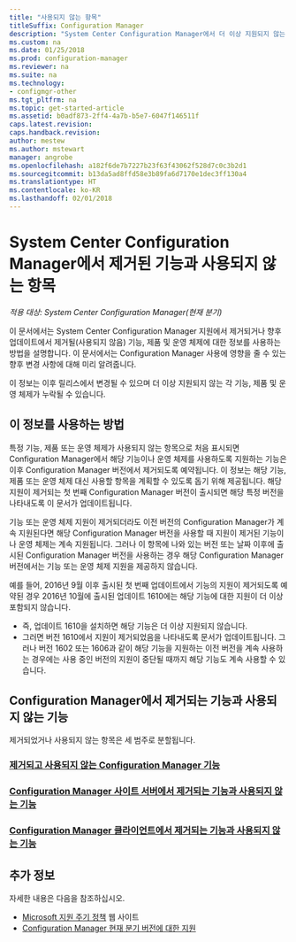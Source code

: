 ```yaml
---
title: "사용되지 않는 항목"
titleSuffix: Configuration Manager
description: "System Center Configuration Manager에서 더 이상 지원되지 않는 기능, 제품 및 운영 체제에 대해 알아봅니다."
ms.custom: na
ms.date: 01/25/2018
ms.prod: configuration-manager
ms.reviewer: na
ms.suite: na
ms.technology:
- configmgr-other
ms.tgt_pltfrm: na
ms.topic: get-started-article
ms.assetid: b0adf873-2ff4-4a7b-b5e7-6047f146511f
caps.latest.revision: 
caps.handback.revision: 
author: mestew
ms.author: mstewart
manager: angrobe
ms.openlocfilehash: a182f6de7b7227b23f63f43062f528d7c0c3b2d1
ms.sourcegitcommit: b13da5ad8ffd58e3b89fa6d7170e1dec3ff130a4
ms.translationtype: HT
ms.contentlocale: ko-KR
ms.lasthandoff: 02/01/2018
---
```

# <a name="removed-and-deprecated-items-for-system-center-configuration-manager"></a>System Center Configuration Manager에서 제거된 기능과 사용되지 않는 항목

*적용 대상: System Center Configuration Manager(현재 분기)*

이 문서에서는 System Center Configuration Manager 지원에서 제거되거나 향후 업데이트에서 제거될(사용되지 않음) 기능, 제품 및 운영 체제에 대한 정보를 사용하는 방법을 설명합니다. 이 문서에서는 Configuration Manager 사용에 영향을 줄 수 있는 향후 변경 사항에 대해 미리 알려줍니다.  

이 정보는 이후 릴리스에서 변경될 수 있으며 더 이상 지원되지 않는 각 기능, 제품 및 운영 체제가 누락될 수 있습니다.  

## <a name="how-to-use-this-information"></a>이 정보를 사용하는 방법  
특정 기능, 제품 또는 운영 체제가 사용되지 않는 항목으로 처음 표시되면 Configuration Manager에서 해당 기능이나 운영 체제를 사용하도록 지원하는 기능은 이후 Configuration Manager 버전에서 제거되도록 예약됩니다. 이 정보는 해당 기능, 제품 또는 운영 체제 대신 사용할 항목을 계획할 수 있도록 돕기 위해 제공됩니다. 해당 지원이 제거되는 첫 번째 Configuration Manager 버전이 출시되면 해당 특정 버전을 나타내도록 이 문서가 업데이트됩니다.  

기능 또는 운영 체제 지원이 제거되더라도 이전 버전의 Configuration Manager가 계속 지원된다면 해당 Configuration Manager 버전을 사용할 때 지원이 제거된 기능이나 운영 체제는 계속 지원됩니다. 그러나 이 항목에 나와 있는 버전 또는 날짜 이후에 출시된 Configuration Manager 버전을 사용하는 경우 해당 Configuration Manager 버전에서는 기능 또는 운영 체제 지원을 제공하지 않습니다.

예를 들어, 2016년 9월 이후 출시된 첫 번째 업데이트에서 기능의 지원이 제거되도록 예약된 경우 2016년 10월에 출시된 업데이트 1610에는 해당 기능에 대한 지원이 더 이상 포함되지 않습니다.
-  즉, 업데이트 1610을 설치하면 해당 기능은 더 이상 지원되지 않습니다.
-  그러면 버전 1610에서 지원이 제거되었음을 나타내도록 문서가 업데이트됩니다.
그러나 버전 1602 또는 1606과 같이 해당 기능을 지원하는 이전 버전을 계속 사용하는 경우에는 사용 중인 버전의 지원이 중단될 때까지 해당 기능도 계속 사용할 수 있습니다.

## <a name="removed-and-deprecated-items-for-configuration-manager"></a>Configuration Manager에서 제거되는 기능과 사용되지 않는 기능
제거되었거나 사용되지 않는 항목은 세 범주로 분할됩니다.  

### <a name="removed-and-deprecated-configuration-manager-featuressccmcoreplan-designchangesdeprecatedremoved-and-deprecated-cmfeatures"></a>[제거되고 사용되지 않는 Configuration Manager 기능](/sccm/core/plan-design/changes/deprecated/removed-and-deprecated-cmfeatures)
### <a name="removed-and-deprecated-items-for-configuration-manager-site-serverssccmcoreplan-designchangesdeprecatedremoved-and-deprecated-server"></a>[Configuration Manager 사이트 서버에서 제거되는 기능과 사용되지 않는 기능](/sccm/core/plan-design/changes/deprecated/removed-and-deprecated-server)
### <a name="removed-and-deprecated-items-for-configuration-manager-clientssccmcoreplan-designchangesdeprecatedremoved-and-deprecated-client"></a>[Configuration Manager 클라이언트에서 제거되는 기능과 사용되지 않는 기능](/sccm/core/plan-design/changes/deprecated/removed-and-deprecated-client)


## <a name="more-information"></a>추가 정보

자세한 내용은 다음을 참조하십시오.
 - [Microsoft 지원 주기 정책](https://support.microsoft.com/lifecycle) 웹 사이트
 - [Configuration Manager 현재 분기 버전에 대한 지원](/sccm/core/servers/manage/current-branch-versions-supported)

